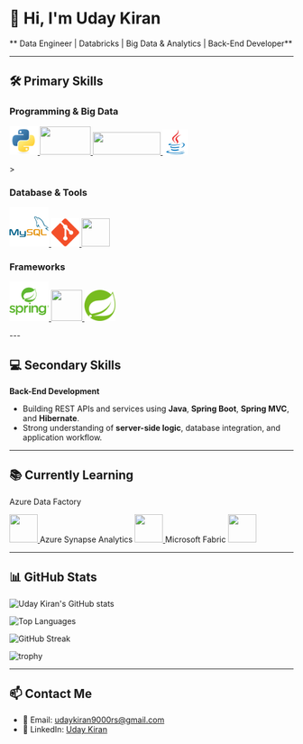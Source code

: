 # 👋 Hi, I'm Uday Kiran
** Data Engineer | Databricks | Big Data & Analytics | Back-End Developer**

---

## 🛠️ Primary Skills

### Programming & Big Data
<p align="left"> <a href="https://www.python.org/doc/" target="_blank"> <img src="https://raw.githubusercontent.com/devicons/devicon/master/icons/python/python-original.svg" width="50" height="50"/> </a> <a href="https://spark.apache.org/docs/latest/api/python/" target="_blank"> <img src="https://spark.apache.org/images/spark-logo-trademark.png" width="90" height="50"/> </a> <a href="https://docs.databricks.com/en/" target="_blank"> <img src="https://upload.wikimedia.org/wikipedia/commons/6/63/Databricks_Logo.png" width="120" height="40"/> </a> <a href="https://docs.oracle.com/en/java/" target="_blank"> <img src="https://raw.githubusercontent.com/devicons/devicon/master/icons/java/java-original.svg" width="45" height="45"/> </a> </p>>

### Database & Tools
<p align="left"> <a href="https://dev.mysql.com/doc/" target="_blank"> <img src="https://raw.githubusercontent.com/devicons/devicon/master/icons/mysql/mysql-original-wordmark.svg" width="70" height="70"/> </a> <a href="https://git-scm.com/doc" target="_blank"> <img src="https://raw.githubusercontent.com/devicons/devicon/master/icons/git/git-original.svg" width="50" height="50"/> </a> <a href="https://docs.github.com/en" target="_blank"> <img src="https://github.githubassets.com/images/modules/logos_page/GitHub-Mark.png" width="50" height="50"/> </a> </p>

### Frameworks
<p align="left"> <a href="https://spring.io/projects/spring-framework" target="_blank"> <img src="https://raw.githubusercontent.com/devicons/devicon/master/icons/spring/spring-original-wordmark.svg" width="70" height="70"/> </a> <a href="https://hibernate.org/orm/documentation/" target="_blank"> <img src="https://www.vectorlogo.zone/logos/hibernate/hibernate-icon.svg" width="55" height="55"/> </a> <a href="https://spring.io/projects/spring-boot" target="_blank"> <img src="https://raw.githubusercontent.com/devicons/devicon/master/icons/spring/spring-original.svg" width="55" height="55"/> </a> </p>
---

## 💻 Secondary Skills
**Back-End Development**
- Building REST APIs and services using **Java**, **Spring Boot**, **Spring MVC**, and **Hibernate**.  
- Strong understanding of **server-side logic**, database integration, and application workflow.  

---

## 📚 Currently Learning
Azure Data Factory <p align="left"> <a href="https://learn.microsoft.com/en-us/azure/data-factory/" target="_blank"> <img src="https://learn.microsoft.com/en-us/media/logos/logo_azure.svg" width="50" height="50"/> </a>Azure Synapse Analytics <a href="https://learn.microsoft.com/en-us/azure/synapse-analytics/" target="_blank"> <img src="https://learn.microsoft.com/en-us/media/logos/logo_azure.svg" width="50" height="50"/> </a> Microsoft Fabric <a href="https://learn.microsoft.com/en-us/fabric/" target="_blank"> <img src="https://learn.microsoft.com/en-us/media/logos/logo_azure.svg" width="50" height="50"/> </a> </p>

---

## 📊 GitHub Stats

![Uday Kiran's GitHub stats](https://github-readme-stats.vercel.app/api?username=udaykiranuk30&show_icons=true&theme=tokyonight)

![Top Languages](https://github-readme-stats.vercel.app/api/top-langs/?username=udaykiranuk30&layout=compact&theme=tokyonight)

![GitHub Streak](https://streak-stats.demolab.com?user=udaykiranuk30&theme=tokyonight&hide_border=false)

![trophy](https://github-profile-trophy.vercel.app/?username=udaykiranuk30&theme=tokyonight&no-frame=true&no-bg=false&margin-w=4)


---

## 📫 Contact Me
- 📧 Email: [udaykiran9000rs@gmail.com](mailto:udaykiran9000rs@gmail.com)  
- 🔗 LinkedIn: [Uday Kiran](https://www.linkedin.com/in/uday-kiran-krishnamurthy-0a0522280/)
